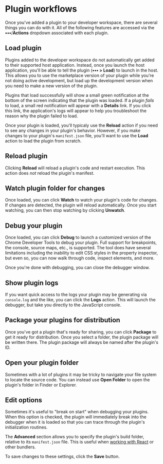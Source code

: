 # Plugin workflows

Once you've added a plugin to your developer workspace, there are several things you can do with it. All of the following features are accessed via the **•••**/**Actions** dropdown associated with each plugin.

## Load plugin

Plugins added to the developer workspace do not automatically get added to their supported host application. Instead, once you launch the host application, you'll be able to tell the plugin (**••• > Load**) to launch in the host. This allows you to use the marketplace version of your plugin while you're not doing active development, but load up the development version when you need to make a new version of the plugin.

Plugins that load successfully will show a small green notification at the bottom of the screen indicating that the plugin was loaded. If a plugin _fails_ to load, a small red notification will appear with a **Details** link. If you click this link, the application's logs will appear to help you troubleshoot the reason why the plugin failed to load.

Once your plugin is loaded, you'll typicaly use the **Reload** action if you need to see any changes in your plugin's behavior. However, if you make changes to your plugin's `manifest.json` file, you'll want to use the **Load** action to load the plugin from scratch.

## Reload plugin

Clicking **Reload** will reload a plugin's code and restart execution. This action does _not_ reload the plugin's manifest.

## Watch plugin folder for changes

Once loaded, you can click **Watch** to watch your plugin's code for changes. If changes are detected, the plugin will reload automatically. Once you start watching, you can then stop watching by clicking **Unwatch**.

## Debug your plugin

Once loaded, you can click **Debug** to launch a customized version of the Chrome Developer Tools to debug your plugin. Full support for breakpoints, the console, source maps, etc., is supported. The tool does have several limitations including the inability to edit CSS styles in the property inspector, but even so, you can now walk through code, inspect elements, and more.

Once you're done with debugging, you can close the debugger window.

## Show plugin logs

If you want quick access to the logs your plugin may be generating via `console.log` and the like, you can click the **Logs** action. This will launch the debugger, but take you directly to the JavaScript console.

## Package your plugins for distribution

Once you've got a plugin that's ready for sharing, you can click **Package** to get it ready for distribution. Once you select a folder, the plugin package will be written there. The plugin package will always be named after the plugin's ID.

## Open your plugin folder

Sometimes with a lot of plugins it may be tricky to navigate your file system to locate the source code. You can instead use **Open Folder** to open the plugin's folder in Finder or Explorer.

## Edit options

Sometimes it's useful to "break on start" when debugging your plugins. When this option is checked, the plugin will immediately break into the debugger when it is loaded so that you can trace through the plugin's initialization routines.

The **Advanced** section allows you to specify the plugin's build folder, relative to its `manifest.json` file. This is useful when [working with React](../working-with-react/) or other bundlers.

To save changes to these settings, click the **Save** button.

